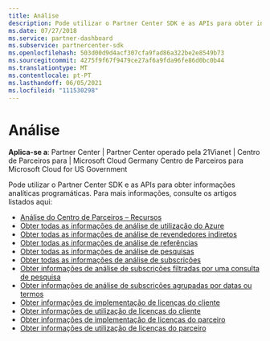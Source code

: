```yaml
---
title: Análise
description: Pode utilizar o Partner Center SDK e as APIs para obter informações analíticas programáticas. Para mais informações, consulte os artigos listados aqui.
ms.date: 07/27/2018
ms.service: partner-dashboard
ms.subservice: partnercenter-sdk
ms.openlocfilehash: 503d00d9d4acf307cfa9fad86a322be2e8549b73
ms.sourcegitcommit: 4275f9f67f9479ce27af6a9fda96fe86d0bc0b44
ms.translationtype: MT
ms.contentlocale: pt-PT
ms.lasthandoff: 06/05/2021
ms.locfileid: "111530298"
---
```

# <a name="analytics"></a>Análise

**Aplica-se a**: Partner Center | Partner Center operado pela 21Vianet | Centro de Parceiros para | Microsoft Cloud Germany Centro de Parceiros para Microsoft Cloud for US Government

Pode utilizar o Partner Center SDK e as APIs para obter informações analíticas programáticas. Para mais informações, consulte os artigos listados aqui:

- [Análise do Centro de Parceiros – Recursos](partner-center-analytics-resources.md)
- [Obter todas as informações de análise de utilização do Azure](get-all-azure-usage-analytics.md)
- [Obter todas as informações de análise de revendedores indiretos](get-all-indirect-resellers-analytics.md)
- [Obter todas as informações de análise de referências](get-all-referrals-analytics.md)
- [Obter todas as informações de análise de pesquisas](get-all-search-analytics.md)
- [Obter todas as informações de análise de subscrições](get-all-subscription-analytics.md)
- [Obter informações de análise de subscrições filtradas por uma consulta de pesquisa](get-subscription-analytics-by-search-query.md)
- [Obter informações de análise de subscrições agrupadas por datas ou termos](get-subscription-analytics-grouped-by-dates-or-terms.md)
- [Obter informações de implementação de licenças do cliente](get-customer-licenses-deployment-information.md)
- [Obter informações de utilização de licenças do cliente](get-customer-licenses-usage-information.md)
- [Obter informações de implementação de licenças do parceiro](get-partner-licenses-deployment-information.md)
- [Obter informações de utilização de licenças do parceiro](get-partner-licenses-usage-information.md)
